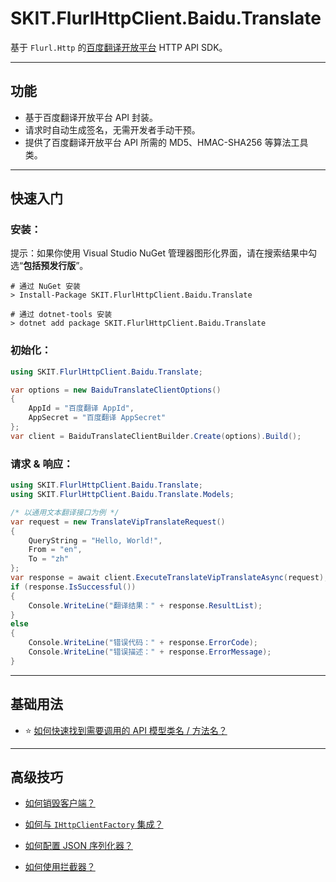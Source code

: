 ﻿# SKIT.FlurlHttpClient.Baidu.Translate

基于 `Flurl.Http` 的[百度翻译开放平台](https://api.fanyi.baidu.com/) HTTP API SDK。

---

## 功能

-   基于百度翻译开放平台 API 封装。
-   请求时自动生成签名，无需开发者手动干预。
-   提供了百度翻译开放平台 API 所需的 MD5、HMAC-SHA256 等算法工具类。

---

## 快速入门

### 安装：

提示：如果你使用 Visual Studio NuGet 管理器图形化界面，请在搜索结果中勾选“**包括预发行版**”。

```shell
# 通过 NuGet 安装
> Install-Package SKIT.FlurlHttpClient.Baidu.Translate

# 通过 dotnet-tools 安装
> dotnet add package SKIT.FlurlHttpClient.Baidu.Translate
```

### 初始化：

```csharp
using SKIT.FlurlHttpClient.Baidu.Translate;

var options = new BaiduTranslateClientOptions()
{
    AppId = "百度翻译 AppId",
    AppSecret = "百度翻译 AppSecret"
};
var client = BaiduTranslateClientBuilder.Create(options).Build();
```

### 请求 & 响应：

```csharp
using SKIT.FlurlHttpClient.Baidu.Translate;
using SKIT.FlurlHttpClient.Baidu.Translate.Models;

/* 以通用文本翻译接口为例 */
var request = new TranslateVipTranslateRequest()
{
    QueryString = "Hello, World!",
    From = "en",
    To = "zh"
};
var response = await client.ExecuteTranslateVipTranslateAsync(request);
if (response.IsSuccessful())
{
    Console.WriteLine("翻译结果：" + response.ResultList);
}
else
{
    Console.WriteLine("错误代码：" + response.ErrorCode);
    Console.WriteLine("错误描述：" + response.ErrorMessage);
}
```

---

## 基础用法

-   ⭐ [如何快速找到需要调用的 API 模型类名 / 方法名？](./Basic_ModelDefinition.md)

---

## 高级技巧

-   [如何销毁客户端？](./Advanced_Dispose.md)

-   [如何与 `IHttpClientFactory` 集成？](./Advanced_IHttpClientFactory.md)

-   [如何配置 JSON 序列化器？](./Advanced_JsonSerializer.md)

-   [如何使用拦截器？](./Advanced_Interceptor.md)
